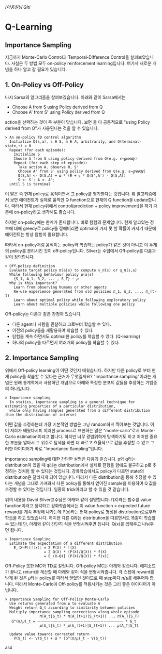 /*이웅원님 Git*/

# Q-Learning

## Importance Sampling

  지금까지 Monte-Carlo Control과 Temporal-Difference Control을 살펴보았습니다. 사실은 두 방법 모두 on-policy reinforcement learning입니다. 여기서 새로운 개념을 하나 알고 갈 필요가 있습니다.

## 1. On-Policy vs Off-Policy

  다시 Sarsa의 알고리즘을 살펴보겠습니다. 아래와 같이 Sarsa에서는

  - Choose A  from S  using Policy derived from Q
  - Choose A' from S' using Policy derived from Q

  action을 선택하는 것이 두 부분이 맞습니다. 보면 둘 다 공통적으로 "using Policy derived from Q"가 사용된다는 것을 알 수 있습니다.

    > An on-policy TD control algorithm
      Initialize Q(s,a), s ∈ S, 𝑎 ∈ 𝐴, arbitrarily, and Q(terminal-state,∙) = 0
      Repeat (for each episode):
        Initialize S
        Choose A from S using policy derived from Q(e.g. ϵ−𝑔𝑟𝑒𝑒𝑑𝑦)
        Repeat (for each step of episode):
          Take action A, observe R, S'
          Choose A' from S' using policy derived from Q(e.g. ϵ−𝑔𝑟𝑒𝑒𝑑𝑦)
          Q(S,A) <- Q(S,A) + 𝛼 * (R + 𝛾 * Q(S',A') - Q(S,A))
          S <- S'; A <- A';
      until S is terminal

  이 말은 즉 현재 policy로 움직이면서 그 policy를 평가한다는 것입니다. 위 알고리즘에서 보면 에이전트가 실제로 움직인 Q function으로 현재의 Q function을 update합니다. 따라서 현재 policy위에서 control(prediction + policy improvement)을 하기 때문에 on-policy라고 생각해도 좋습니다.

  하지만 on-policy에는 한계가 존재합니다. 바로 탐험의 문제입니다. 현재 알고있는 정보에 대해 greedy로 policy를 정해버리면 optimal에 가지 못 할 확률이 커지기 때문에 에이전트는 항상 탐험이 필요합니다.

  따라서 on-policy처럼 움직이는 policy와 학습하는 policy가 같은 것이 아니고 이 두개의 policy를 분리시킨 것이 off-policy입니다. Silver는 수업에서 Off-policy를 다음과 같이 정의합니다.

    > Off-policy definition
      Evaluate target policy 𝜋(a|s) to compute v_𝜋(s) or q_𝜋(s,a)
      While following behaviour policy 𝜇(a|s)
        {S_1, A_1, R_2, ... , S_T} ~ 𝜇
      Why is this important?
        Learn from observing humans or other agents
        Re-use experience generated from old policies 𝜋_1, 𝜋_2, ..., 𝜋_(t-1)
        Learn about optimal policy while following exploratory policy
        Learn about multiple policies while following one policy

  Off-policy는 다음과 같은 장점이 있습니다.
  - 다른 agent나 사람을 관찰하고 그로부터 학습할 수 있다.
  - 이전의 policy들을 재활용하여 학습할 수 있다.
  - 탐험을 계속 하면서도 optimal한 policy를 학습할 수 있다. (Q-learning)
  - 하나의 policy를 따르면서 여러개의 policy를 학습할 수 있다.

## 2. Importance Sampling

  위에서 Off-policy learning이 어떤 것인지 배웠습니다. 하지만 다른 policy로 부터 현재 policy를 학습할 수 있다는 근거가 무엇일까요? "importance sampling"이라는 개념은 원래 통계학에서 사용하던 개념으로 아래와 특정한 분포의 값들을 추정하는 기법중의 하나입니다.

    > Importance sampling
      In statics, importance sampling is a general technique for estimating properties of a particular distribution,
      while only having samples generated from a different distribution than the distribution of interset

  어떤 값을 추정하는데 가장 기본적인 방법은 그냥 random하게 찍어보는 것입니다. 이미 저희가 배웠다시피 이러한 process료 표현하는 말은 "monte-carlo"로서 Monte-Carlo estimation이라고 합니다. 하지만 너무 광범위하게 탐색하기도 하고 어떠한 중요한 부분을 알아서 그 위주로 탐색을 하면 더 빠르고 효율적으로 값을 추정할 수 있고 그러한 아이디어가 바로 "Importance Sampling"입니다.

  importance sampling에 대한 간단한 설명은 다음과 같습니다. p와 q라는 distribution이 있을 때 q라는 distribution에서 실제로 진행을 함에도 불구하고 p로 추정하는 것처럼 할 수 있다는 것입니다. 강화학습에서도 policy가 다르면 state의 distribution은 달라지게 되어 있습니다. 따라서 다른 distribution을 통해 추정할 수 있다는 개념을 그대로 가져와서 다른 policy를 통해서 얻어진 sample을 이용하여 Q 값을 추정할 수 있다는 것입니다. 일종의 trick이라고 할 수 있을 것 같습니다.

  위의 내용을 David Silver교수님은 아래와 같이 설명합니다. f(X)라는 함수를 value function이라고 생각하고 강화학습에서는 이 value function = expected future reward를 계속 추정해 나가는데 P(x)라는 현재 policy로 형성된 distribution으로부터 학습을 하고 있었습니다. 하지만 다른 Q라는 distribution을 따르면서도 똑같이 학습할 수 있는데 단, 아래와 같이 간단히 식을 변형시켜주면 됩니다. Q(x)를 곱해주고 나눠주면 됩니다.

    > Importance Sampling
      Estimate the expectation of a different distribution
        E_(X~P)[f(x)] = Σ P(X) * f(X)
                      = Σ Q(X) * (P(X)/Q(X)) * f(X)
                      = E_(X~Q)[ (P(X)/Q(X)) * f(x)]

  Off-Policy 또한 MC와 TD로 갈립니다. Off-policy MC는 아래와 같습니다. 에피소드가 끝나고 return을 계산할 때 아래와 같이 식을 변형시켜줍니다. 각 스텝에 reward를 받게 된 것은 𝜇라는 policy를 따라서 얻었던 것이므로 매 step마다 𝜋/𝜇를 해주어야 합니다. 따라서 Monte-Carlo에 Off-policy를 적용시키는 것은 그리 좋은 아이디어가 아닙니다.

    > Importance Sampling for Off-Policy Monte-Carlo
      Use returns generated from 𝜇 to evaluate 𝜋
      Weight return G_t according to similarity between policies
      Multiply importance sampling corrections along whole episode
                    𝜋(A_t|S_t) * 𝜋(A_(t+1)|S_(t+1)) ... 𝜋(A_T|S_T)
       G^(𝜋/𝜇)_t = ㅡㅡㅡㅡㅡㅡㅡㅡㅡㅡㅡㅡㅡㅡㅡㅡㅡㅡㅡㅡㅡㅡㅡㅡㅡㅡ * G_t
                    𝜇(A_t|S_t) * 𝜇(A_(t+1)|S_(t+1)) ... 𝜇(A_T|S_T)

      Update value towards corrected return
        V(S_t) <- V(S_t) + 𝛼 * (G^(𝜋/𝜇)_t - V(S_t))




















  asd
